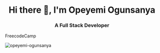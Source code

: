 <h1 align="center"> Hi there 👋, I'm Opeyemi Ogunsanya </h1>
<h3 align="center">A Full Stack Developer</h3>

FreecodeCamp
<p align="left"> <img src="https://img.shields.io/freecodecamp/points/opeyemi-ogunsanya" alt="opeyemi-ogunsanya" /> </p>

<!--
**o-opeyemi/o-opeyemi** is a ✨ _special_ ✨ repository because its `README.md` (this file) appears on your GitHub profile.

Here are some ideas to get you started:

- 🔭 I’m currently working on ...
- 🌱 I’m currently learning ...
- 👯 I’m looking to collaborate on ...
- 🤔 I’m looking for help with ...
- 💬 Ask me about ...
- 📫 How to reach me: ...
- ⚡ Fun fact: ...
-->
